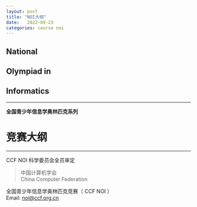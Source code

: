 ```yaml
---
layout: post
title: "NOI大纲"
date:   2022-09-23
categories: course noi
---
```


## National
## Olympiad in
## Informatics
***
**全国青少年信息学奥林匹克系列**
# 竞赛大纲
***
CCF NOI 科学委员会全员审定

> 中国计算机学会  
> China Computer Federation

全国青少年信息学奥林匹克竞赛（ CCF NOI ）  
Email: <a href="mailto:noi@ccf.org.cn">noi@ccf.org.cn</a>  